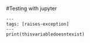 #Testing with jupyter

```{code-cell}
---
tags: [raises-exception]
---
print(thisvariabledoesntexist)
```